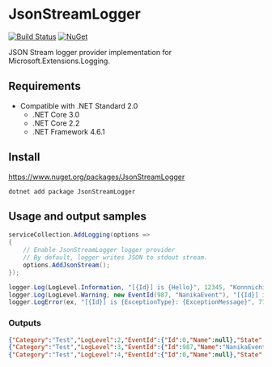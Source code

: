 # JsonStreamLogger

[![Build Status](https://dev.azure.com/misuzilla/JsonStreamLogger/_apis/build/status/mayuki.JsonStreamLogger?branchName=master)](https://dev.azure.com/misuzilla/JsonStreamLogger/_build/latest?definitionId=17&branchName=master) 
[![NuGet](https://img.shields.io/nuget/v/JsonStreamLogger?style=plastic)](https://www.nuget.org/packages/JsonStreamLogger)

JSON Stream logger provider implementation for Microsoft.Extensions.Logging.

## Requirements
- Compatible with .NET Standard 2.0
    - .NET Core 3.0
    - .NET Core 2.2
    - .NET Framework 4.6.1

## Install
https://www.nuget.org/packages/JsonStreamLogger

```
dotnet add package JsonStreamLogger
```

## Usage and output samples

```csharp
serviceCollection.AddLogging(options =>
{
    // Enable JsonStreamLogger logger provider
    // By default, logger writes JSON to stdout stream.
    options.AddJsonStream(); 
});
```

```csharp
logger.Log(LogLevel.Information, "[{Id}] is {Hello}", 12345, "Konnnichiwa");
logger.Log(LogLevel.Warning, new EventId(987, "NanikaEvent"), "[{Id}] is {Hello}", 67890, "Nya-n");
logger.LogError(ex, "[{Id}] is {ExceptionType}: {ExceptionMessage}", 77777, ex.GetType().FullName, ex.Message);
```

### Outputs
```json
{"Category":"Test","LogLevel":2,"EventId":{"Id":0,"Name":null},"State":{"Id":12345,"Hello":"Konnnichiwa"},"Exception":null,"Message":"[12345] is Konnnichiwa"}
{"Category":"Test","LogLevel":3,"EventId":{"Id":987,"Name":"NanikaEvent"},"State":{"Id":67890,"Hello":"Nya-n"},"Exception":null,"Message":"[67890] is Nya-n"}
{"Category":"Test","LogLevel":4,"EventId":{"Id":0,"Name":null},"State":{"Id":77777,"ExceptionType":"System.Exception","ExceptionMessage":"Yabai"},"Exception":{"Name":"System.Exception","Message":"Yabai","StackTrace":"(snip)","InnerException":null}},"Message":"[77777] is System.Exception: Yabai"}
```
